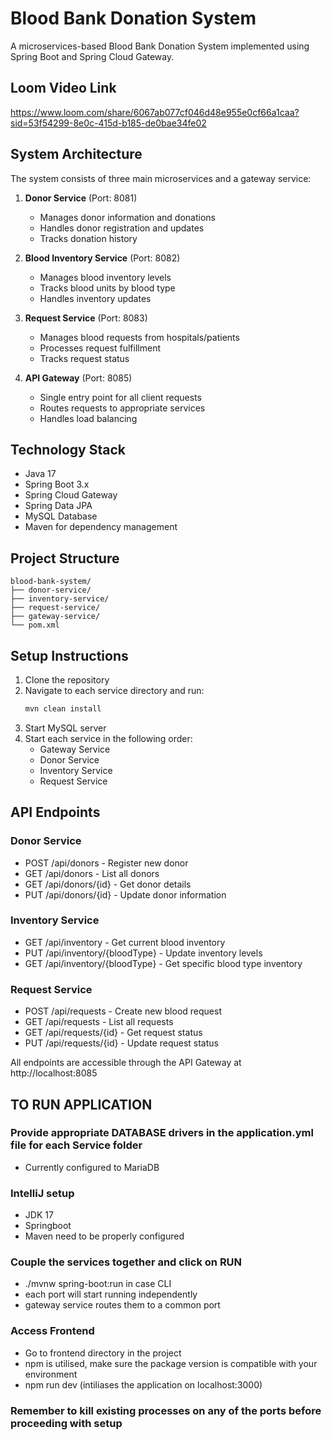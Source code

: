 # Blood Bank Donation System

A microservices-based Blood Bank Donation System implemented using Spring Boot and Spring Cloud Gateway.

## Loom Video Link

https://www.loom.com/share/6067ab077cf046d48e955e0cf66a1caa?sid=53f54299-8e0c-415d-b185-de0bae34fe02

## System Architecture

The system consists of three main microservices and a gateway service:

1. **Donor Service** (Port: 8081)
   - Manages donor information and donations
   - Handles donor registration and updates
   - Tracks donation history

2. **Blood Inventory Service** (Port: 8082)
   - Manages blood inventory levels
   - Tracks blood units by blood type
   - Handles inventory updates

3. **Request Service** (Port: 8083)
   - Manages blood requests from hospitals/patients
   - Processes request fulfillment
   - Tracks request status

4. **API Gateway** (Port: 8085)
   - Single entry point for all client requests
   - Routes requests to appropriate services
   - Handles load balancing

## Technology Stack

- Java 17
- Spring Boot 3.x
- Spring Cloud Gateway
- Spring Data JPA
- MySQL Database
- Maven for dependency management

## Project Structure

```
blood-bank-system/
├── donor-service/
├── inventory-service/
├── request-service/
├── gateway-service/
└── pom.xml
```

## Setup Instructions

1. Clone the repository
2. Navigate to each service directory and run:
   ```bash
   mvn clean install
   ```
3. Start MySQL server
4. Start each service in the following order:
   - Gateway Service
   - Donor Service
   - Inventory Service
   - Request Service

## API Endpoints

### Donor Service
- POST /api/donors - Register new donor
- GET /api/donors - List all donors
- GET /api/donors/{id} - Get donor details
- PUT /api/donors/{id} - Update donor information

### Inventory Service
- GET /api/inventory - Get current blood inventory
- PUT /api/inventory/{bloodType} - Update inventory levels
- GET /api/inventory/{bloodType} - Get specific blood type inventory

### Request Service
- POST /api/requests - Create new blood request
- GET /api/requests - List all requests
- GET /api/requests/{id} - Get request status
- PUT /api/requests/{id} - Update request status

All endpoints are accessible through the API Gateway at http://localhost:8085

## TO RUN APPLICATION

### Provide appropriate DATABASE drivers in the application.yml file for each Service folder
- Currently configured to MariaDB

### IntelliJ setup
- JDK 17
- Springboot
- Maven
  need to be properly configured

### Couple the services together and click on RUN
- ./mvnw spring-boot:run in case CLI
- each port will start running independently
- gateway service routes them to a common port

### Access Frontend
- Go to frontend directory in the project
- npm is utilised, make sure the package version is compatible with your environment
- npm run dev (intiliases the application on localhost:3000)

### Remember to kill existing processes on any of the ports before proceeding with setup
